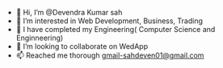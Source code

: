 - 👋 Hi, I’m @Devendra Kumar sah
- 👀 I’m interested in Web Development, Business, Trading
- 🌱 I have completed my Engineering( Computer Science and Enginneering)
- 💞️ I’m looking to collaborate on WedApp
- 📫 Reached me thorough gmail-sahdeven01@gmail.com

<!---
SDeven1999/SDeven1999 is a ✨ special ✨ repository because its `README.md` (this file) appears on your GitHub profile.
You can click the Preview link to take a look at your changes.
--->
